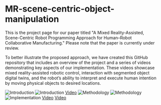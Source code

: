 # MR-scene-centric-object-manipulation
This is the project page for our paper titled "A Mixed Reality-Assisted, Scene-Centric Robot Programming Approach for Human–Robot Collaborative Manufacturing." Please note that the paper is currently under review.

To better illustrate the proposed approach, we have created this GitHub repository that includes an overview of the project and a series of videos demonstrating key aspects of our implementation. These videos showcase mixed reality-assisted robotic control, interaction with segmented object digital twins, and the robot’s ability to interpret and execute human intention by moving physical objects to desired locations.

![Introduction](https://github.com/yueyin1121/MR-scene-centric-object-manipulation/raw/main/page1.png)
![Introduction](https://github.com/yueyin1121/MR-scene-centric-object-manipulation/raw/main/page2.png)
[Video](https://github.com/ueyin1121/MR-scene-centric-object-manipulation/raw/main/videos/rotation.mp4)
![Methodology](https://github.com/yueyin1121/MR-scene-centric-object-manipulation/raw/main/page3.png)
![Methodology](https://github.com/yueyin1121/MR-scene-centric-object-manipulation/raw/main/page4.png)
![Implementation](https://github.com/yueyin1121/MR-scene-centric-object-manipulation/raw/main/page5.png)
[Video](https://github.com/ueyin1121/MR-scene-centric-object-manipulation/raw/main/videos/MRrobotcontrol.mp4)
[Video](https://github.com/ueyin1121/MR-scene-centric-object-manipulation/raw/main/videos/move.mp4)



